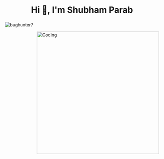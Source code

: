 <h1 align="center">Hi 👋, I'm Shubham Parab</h1>
<h3 align="center"></h3>
<p align="left"> <img src="https://komarev.com/ghpvc/?username=bughunter7&label=Views&color=blue&style=plastic" alt="bughunter7" /> </p>
<img align="right" alt="Coding" width="400" src="https://cdn.dribbble.com/users/1294594/screenshots/5460287/campan2.gif">

